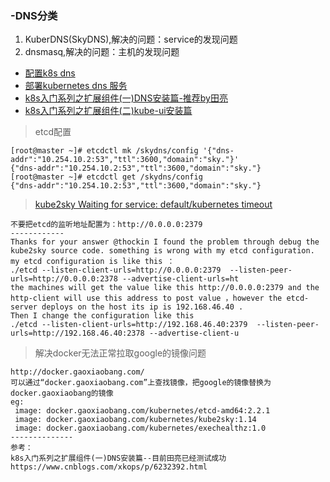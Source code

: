 ### -DNS分类
1. KuberDNS(SkyDNS),解决的问题：service的发现问题
2. dnsmasq,解决的问题：主机的发现问题


- [配置k8s dns](https://www.cnblogs.com/menkeyi/p/7120292.html)
- [部署kubernetes dns 服务](https://www.jianshu.com/p/8fb1b1265ec8)
- [k8s入门系列之扩展组件(一)DNS安装篇-推荐by田亮](https://www.cnblogs.com/xkops/p/6232392.html)
- [k8s入门系列之扩展组件(二)kube-ui安装篇](https://www.cnblogs.com/xkops/p/6233470.html)
> etcd配置
```
[root@master ~]# etcdctl mk /skydns/config '{"dns-addr":"10.254.10.2:53","ttl":3600,"domain":"sky."}'
{"dns-addr":"10.254.10.2:53","ttl":3600,"domain":"sky."}
[root@master ~]# etcdctl get /skydns/config
{"dns-addr":"10.254.10.2:53","ttl":3600,"domain":"sky."}

```
> [kube2sky Waiting for service: default/kubernetes timeout](https://github.com/kubernetes/kubernetes/issues/24842)
```
不要把etcd的监听地址配置为：http://0.0.0.0:2379 
------------
Thanks for your answer @thockin I found the problem through debug the kube2sky source code. something is wrong with my etcd configuration. my etcd configuration is like this ：
./etcd --listen-client-urls=http://0.0.0.0:2379  --listen-peer-urls=http://0.0.0.0:2378 --advertise-client-urls=ht
the machines will get the value like this http://0.0.0.0:2379 and the http-client will use this address to post value ，however the etcd-server deploys on the host its ip is 192.168.46.40 .
Then I change the configuration like this
./etcd --listen-client-urls=http://192.168.46.40:2379  --listen-peer-urls=http://192.168.46.40:2378 --advertise-client-u
```
> 解决docker无法正常拉取google的镜像问题
```
http://docker.gaoxiaobang.com/
可以通过“docker.gaoxiaobang.com”上查找镜像，把google的镜像替换为docker.gaoxiaobang的镜像
eg:
 image: docker.gaoxiaobang.com/kubernetes/etcd-amd64:2.2.1  
 image: docker.gaoxiaobang.com/kubernetes/kube2sky:1.14
 image: docker.gaoxiaobang.com/kubernetes/exechealthz:1.0
--------------
参考：
k8s入门系列之扩展组件(一)DNS安装篇--目前田亮已经测试成功
https://www.cnblogs.com/xkops/p/6232392.html
```